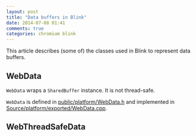 ```yaml
---
layout: post
title: "Data buffers in Blink"
date: 2014-07-08 01:41
comments: true
categories: chromium blink
---
```


This article describes (some of) the classes used in Blink to represent data
buffers.

## WebData

`WebData` wraps a `SharedBuffer` instance. It is not thread-safe.

`WebData` is defined in
[public/platform/WebData.h](https://code.google.com/p/chromium/codesearch#chromium/src/third_party/WebKit/public/platform/WebData.h)
and implemented in
[Source/platform/exported/WebData.cpp](https://code.google.com/p/chromium/codesearch#chromium/src/third_party/WebKit/Source/platform/exported/WebData.cpp).

## WebThreadSafeData



